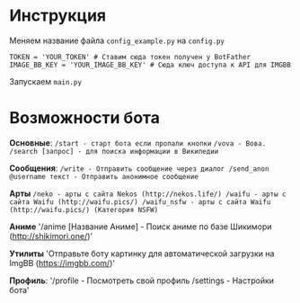 # Инструкция

Меняем название файла `config_example.py` на `config.py`
```Config
TOKEN = 'YOUR_TOKEN' # Ставим сюда токен получен у BotFather
IMAGE_BB_KEY = 'YOUR_IMAGE_BB_KEY' # Сюда ключ доступа к API для IMGBB
```
Запускаем `main.py`

# Возможности бота

**Основные**:
`/start - старт бота если пропали кнопки`
`/vova - Вова.`
`/search [запрос] - для поиска информации в Википедии`


**Сообщения**:
`/write - Отправить сообщение через диалог
/send_anon @username текст - Отправить анонимное сообщение`

**Арты**
`/neko - арты с сайта Nekos (http://nekos.life/)
/waifu - арты с сайта Waifu (http://waifu.pics/)
/waifu_nsfw - арты с сайта Waifu (http://waifu.pics/) (Категория NSFW)`

**Аниме**
'/anime [Название Аниме] - Поиск аниме по базе Шикимори (http://shikimori.one/)'

**Утилиты**
'Отправьте боту картинку для автоматической загрузки на ImgBB (https://imgbb.com/)'

**Профиль**:
'/profile - Посмотреть свой профиль
/settings - Настройки бота'
